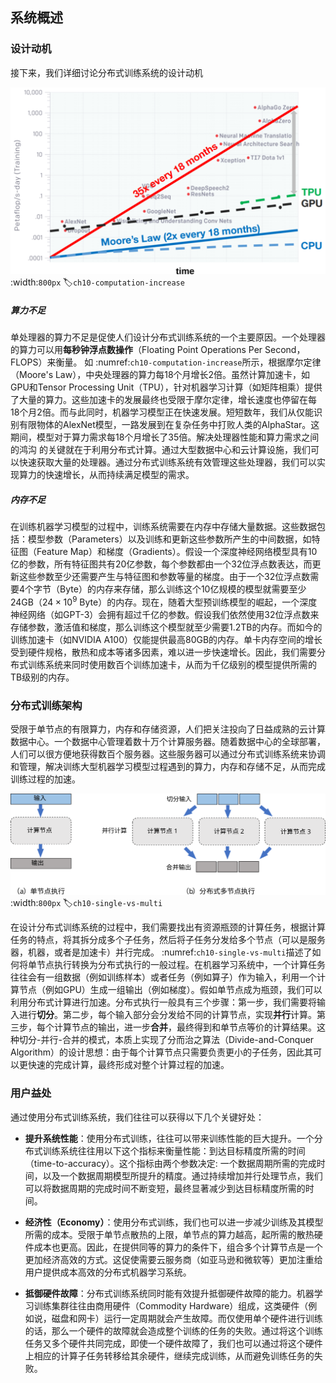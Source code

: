 ## 系统概述

### 设计动机

接下来，我们详细讨论分布式训练系统的设计动机

![对比机器学习模型参数量增长和计算硬件的算力增长](../img/ch09/ch10-computation-increase.svg)
:width:`800px`
:label:`ch10-computation-increase`

##### 算力不足

单处理器的算力不足是促使人们设计分布式训练系统的一个主要原因。一个处理器的算力可以用**每秒钟浮点数操作**（Floating
Point Operations Per Second，FLOPS）来衡量。
如 :numref:`ch10-computation-increase`所示，根据摩尔定律（Moore's
Law），中央处理器的算力每18个月增长2倍。虽然计算加速卡，如GPU和Tensor
Processing
Unit（TPU），针对机器学习计算（如矩阵相乘）提供了大量的算力。这些加速卡的发展最终也受限于摩尔定律，增长速度也停留在每18个月2倍。而与此同时，机器学习模型正在快速发展。短短数年，我们从仅能识别有限物体的AlexNet模型，一路发展到在复杂任务中打败人类的AlphaStar。这期间，模型对于算力需求每18个月增长了35倍。解决处理器性能和算力需求之间的鸿沟
的关键就在于利用分布式计算。通过大型数据中心和云计算设施，我们可以快速获取大量的处理器。通过分布式训练系统有效管理这些处理器，我们可以实现算力的快速增长，从而持续满足模型的需求。

##### 内存不足

在训练机器学习模型的过程中，训练系统需要在内存中存储大量数据。这些数据包括：模型参数（Parameters）以及训练和更新这些参数所产生的中间数据，如特征图（Feature
Map）和梯度（Gradients）。假设一个深度神经网络模型具有10亿的参数，所有特征图共有20亿参数，每个参数都由一个32位浮点数表达，而更新这些参数至少还需要产生与特征图和参数等量的梯度。由于一个32位浮点数需要4个字节（Byte）的内存来存储，那么训练这个10亿规模的模型就需要至少24GB（$24 \times 10^9$
Byte）的内存。现在，随着大型预训练模型的崛起，一个深度神经网络（如GPT-3）会拥有超过千亿的参数。假设我们依然使用32位浮点数来存储参数，激活值和梯度，那么训练这个模型就至少需要1.2TB的内存。而如今的训练加速卡（如NVIDIA
A100）仅能提供最高80GB的内存。单卡内存空间的增长受到硬件规格，散热和成本等诸多因素，难以进一步快速增长。因此，我们需要分布式训练系统来同时使用数百个训练加速卡，从而为千亿级别的模型提供所需的TB级别的内存。

### 分布式训练架构

受限于单节点的有限算力，内存和存储资源，人们把关注投向了日益成熟的云计算数据中心。一个数据中心管理着数十万个计算服务器。随着数据中心的全球部署，人们可以很方便地获得数百个服务器。这些服务器可以通过分布式训练系统来协调和管理，解决训练大型机器学习模型过程遇到的算力，内存和存储不足，从而完成训练过程的加速。

![单节点计算和多节点分布式计算](../img/ch09/ch10-single-vs-multi.svg)
:width:`800px`
:label:`ch10-single-vs-multi`

在设计分布式训练系统的过程中，我们需要找出有资源瓶颈的计算任务，根据计算任务的特点，将其拆分成多个子任务，然后将子任务分发给多个节点（可以是服务器，机器，或者是加速卡）并行完成。
 :numref:`ch10-single-vs-multi`描述了如何将单节点执行转换为分布式执行的一般过程。在机器学习系统中，一个计算任务往往会有一组数据（例如训练样本）或者任务（例如算子）作为输入，利用一个计算节点（例如GPU）生成一组输出（例如梯度）。假如单节点成为瓶颈，我们可以利用分布式计算进行加速。分布式执行一般具有三个步骤：第一步，我们需要将输入进行**切分**。第二步，每个输入部分会分发给不同的计算节点，实现**并行**计算。第三步，每个计算节点的输出，进一步**合并**，最终得到和单节点等价的计算结果。这种切分-并行-合并的模式，本质上实现了分而治之算法（Divide-and-Conquer
Algorithm）的设计思想：由于每个计算节点只需要负责更小的子任务，因此其可以更快速的完成计算，最终形成对整个计算过程的加速。

### 用户益处

通过使用分布式训练系统，我们往往可以获得以下几个关键好处：

-   **提升系统性能**：使用分布式训练，往往可以带来训练性能的巨大提升。一个分布式训练系统往往用以下这个指标来衡量性能：到达目标精度所需的时间（time-to-accuracy）。这个指标由两个参数决定:
    一个数据周期所需的完成时间，以及一个数据周期模型所提升的精度。通过持续增加并行处理节点，我们可以将数据周期的完成时间不断变短，最终显著减少到达目标精度所需的时间。

-   **经济性（Economy）**：使用分布式训练，我们也可以进一步减少训练及其模型所需的成本。受限于单节点散热的上限，单节点的算力越高，起所需的散热硬件成本也更高。因此，在提供同等的算力的条件下，组合多个计算节点是一个更加经济高效的方式。这促使需要云服务商（如亚马逊和微软等）更加注重给用户提供成本高效的分布式机器学习系统。

-   **抵御硬件故障**：分布式训练系统同时能有效提升抵御硬件故障的能力。机器学习训练集群往往由商用硬件（Commodity
    Hardware）组成，这类硬件（例如说，磁盘和网卡）运行一定周期就会产生故障。而仅使用单个硬件进行训练的话，那么一个硬件的故障就会造成整个训练的任务的失败。通过将这个训练任务又多个硬件共同完成，即使一个硬件故障了，我们也可以通过将这个硬件上相应的计算子任务转移给其余硬件，继续完成训练，从而避免训练任务的失败。